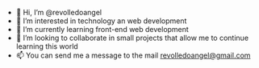 - 👋 Hi, I’m @revolledoangel
- 👀 I’m interested in technology an web development
- 🌱 I’m currently learning front-end web development
- 💞️ I’m looking to collaborate in small projects that allow me to continue learning this world
- 📫 You can send me a message to the mail revolledoangel@gmail.com

<!---
revolledoangel/revolledoangel is a ✨ special ✨ repository because its `README.md` (this file) appears on your GitHub profile.
You can click the Preview link to take a look at your changes.
--->
